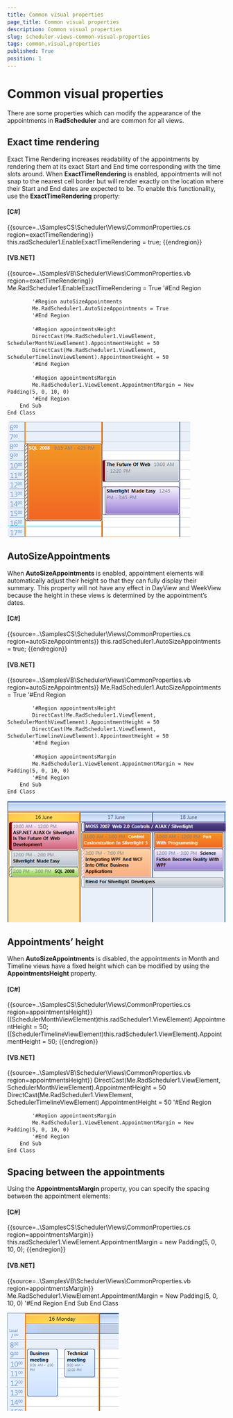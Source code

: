 ```yaml
---
title: Common visual properties
page_title: Common visual properties
description: Common visual properties
slug: scheduler-views-common-visual-properties
tags: common,visual,properties
published: True
position: 1
---
```


# Common visual properties



There are some properties which can modify the appearance of the appointments in __RadScheduler__ and are common for all views.
      

## Exact time rendering

Exact Time Rendering increases readability of the appointments by rendering them at its exact Start and End time corresponding
          with the time slots around. When __ExactTimeRendering__ is enabled, appointments will not snap to the nearest cell border but will
          render exactly on the location where their Start and End dates are expected to be. To enable this functionality, use the __ExactTimeRendering__  property:
        

#### __[C#]__

{{source=..\SamplesCS\Scheduler\Views\CommonProperties.cs region=exactTimeRendering}}
	            this.radScheduler1.EnableExactTimeRendering = true;
	{{endregion}}



#### __[VB.NET]__

{{source=..\SamplesVB\Scheduler\Views\CommonProperties.vb region=exactTimeRendering}}
	        Me.RadScheduler1.EnableExactTimeRendering = True
	        '#End Region
	
	        '#Region autoSizeAppointments
	        Me.RadScheduler1.AutoSizeAppointments = True
	        '#End Region
	
	        '#Region appointmentsHeight
	        DirectCast(Me.RadScheduler1.ViewElement, SchedulerMonthViewElement).AppointmentHeight = 50
	        DirectCast(Me.RadScheduler1.ViewElement, SchedulerTimelineViewElement).AppointmentHeight = 50
	        '#End Region
	
	        '#Region appointmentsMargin
	        Me.RadScheduler1.ViewElement.AppointmentMargin = New Padding(5, 0, 10, 0)
	        '#End Region
	    End Sub
	End Class

![scheduler-views-common-visual-properties 001](images/scheduler-views-common-visual-properties001.png)

## AutoSizeAppointments

When __AutoSizeAppointments__ is enabled, appointment elements will automatically adjust their height so that they can
        fully display their summary. This property will not have any effect in DayView and WeekView because the height in these views is determined by
        the appointment’s dates.

#### __[C#]__

{{source=..\SamplesCS\Scheduler\Views\CommonProperties.cs region=autoSizeAppointments}}
	            this.radScheduler1.AutoSizeAppointments = true;
	{{endregion}}



#### __[VB.NET]__

{{source=..\SamplesVB\Scheduler\Views\CommonProperties.vb region=autoSizeAppointments}}
	        Me.RadScheduler1.AutoSizeAppointments = True
	        '#End Region
	
	        '#Region appointmentsHeight
	        DirectCast(Me.RadScheduler1.ViewElement, SchedulerMonthViewElement).AppointmentHeight = 50
	        DirectCast(Me.RadScheduler1.ViewElement, SchedulerTimelineViewElement).AppointmentHeight = 50
	        '#End Region
	
	        '#Region appointmentsMargin
	        Me.RadScheduler1.ViewElement.AppointmentMargin = New Padding(5, 0, 10, 0)
	        '#End Region
	    End Sub
	End Class

![scheduler-views-common-visual-properties 002](images/scheduler-views-common-visual-properties002.png)

## Appointments’ height

When __AutoSizeAppointments__ is disabled, the appointments in Month and Timeline views have a fixed height
        which can be modified by using the __AppointmentsHeight__ property.

#### __[C#]__

{{source=..\SamplesCS\Scheduler\Views\CommonProperties.cs region=appointmentsHeight}}
	            ((SchedulerMonthViewElement)this.radScheduler1.ViewElement).AppointmentHeight = 50;
	            ((SchedulerTimelineViewElement)this.radScheduler1.ViewElement).AppointmentHeight = 50;
	{{endregion}}



#### __[VB.NET]__

{{source=..\SamplesVB\Scheduler\Views\CommonProperties.vb region=appointmentsHeight}}
	        DirectCast(Me.RadScheduler1.ViewElement, SchedulerMonthViewElement).AppointmentHeight = 50
	        DirectCast(Me.RadScheduler1.ViewElement, SchedulerTimelineViewElement).AppointmentHeight = 50
	        '#End Region
	
	        '#Region appointmentsMargin
	        Me.RadScheduler1.ViewElement.AppointmentMargin = New Padding(5, 0, 10, 0)
	        '#End Region
	    End Sub
	End Class



## Spacing between the appointments

Using the __AppointmentsMargin__ property, you can specify the spacing between the appointment elements:

#### __[C#]__

{{source=..\SamplesCS\Scheduler\Views\CommonProperties.cs region=appointmentsMargin}}
	            this.radScheduler1.ViewElement.AppointmentMargin = new Padding(5, 0, 10, 0);
	{{endregion}}



#### __[VB.NET]__

{{source=..\SamplesVB\Scheduler\Views\CommonProperties.vb region=appointmentsMargin}}
	        Me.RadScheduler1.ViewElement.AppointmentMargin = New Padding(5, 0, 10, 0)
	        '#End Region
	    End Sub
	End Class

![scheduler-views-common-visual-properties 003](images/scheduler-views-common-visual-properties003.png)

